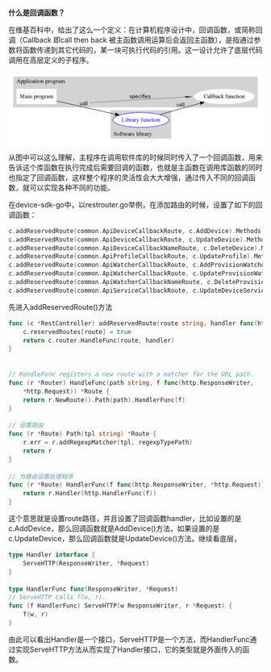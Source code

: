 **什么是回调函数？**

在维基百科中，给出了这么一个定义：在计算机程序设计中，回调函数，或简称回调（Callback 即call then back 被主函数调用运算后会返回主函数），是指通过参数将函数传递到其它代码的，某一块可执行代码的引用。这一设计允许了底层代码调用在高层定义的子程序。

![img](../img/%E5%9B%9E%E8%B0%83%E5%87%BD%E6%95%B0/1920px-Callback-notitle.svg.png)

从图中可以这么理解，主程序在调用软件库的时候同时传入了一个回调函数，用来告诉这个库函数在执行完成后需要回调的函数，也就是主函数在调用库函数的同时也指定了回调函数，这样整个程序的灵活性会大大增强，通过传入不同的回调函数，就可以实现各种不同的功能。

在device-sdk-go中，以restrouter.go举例，在添加路由的时候，设置了如下的回调函数：

```go
c.addReservedRoute(common.ApiDeviceCallbackRoute, c.AddDevice).Methods(http.MethodPost)
c.addReservedRoute(common.ApiDeviceCallbackRoute, c.UpdateDevice).Methods(http.MethodPut)
c.addReservedRoute(common.ApiDeviceCallbackNameRoute, c.DeleteDevice).Methods(http.MethodDelete)
c.addReservedRoute(common.ApiProfileCallbackRoute, c.UpdateProfile).Methods(http.MethodPut)
c.addReservedRoute(common.ApiWatcherCallbackRoute, c.AddProvisionWatcher).Methods(http.MethodPost)
c.addReservedRoute(common.ApiWatcherCallbackRoute, c.UpdateProvisionWatcher).Methods(http.MethodPut)
c.addReservedRoute(common.ApiWatcherCallbackNameRoute, c.DeleteProvisionWatcher).Methods(http.MethodDelete)
c.addReservedRoute(common.ApiServiceCallbackRoute, c.UpdateDeviceService).Methods(http.MethodPut)
```

先进入addReservedRoute()方法

```go
func (c *RestController) addReservedRoute(route string, handler func(http.ResponseWriter, *http.Request)) *mux.Route {
	c.reservedRoutes[route] = true
	return c.router.HandleFunc(route, handler)
}


// HandleFunc registers a new route with a matcher for the URL path.
func (r *Router) HandleFunc(path string, f func(http.ResponseWriter,
	*http.Request)) *Route {
	return r.NewRoute().Path(path).HandlerFunc(f)
}

// 设置路由
func (r *Route) Path(tpl string) *Route {
	r.err = r.addRegexpMatcher(tpl, regexpTypePath)
	return r
}

// 为路由设置处理程序
func (r *Route) HandlerFunc(f func(http.ResponseWriter, *http.Request)) *Route {
	return r.Handler(http.HandlerFunc(f))
}
```

这个意思就是设置route路径，并且设置了回调函数handler，比如设置的是c.AddDevice，那么回调函数就是AddDevice()方法，如果设置的是c.UpdateDevice，那么回调函数就是UpdateDevice()方法。继续看底层，

```go
type Handler interface {
	ServeHTTP(ResponseWriter, *Request)
}

type HandlerFunc func(ResponseWriter, *Request)
// ServeHTTP calls f(w, r).
func (f HandlerFunc) ServeHTTP(w ResponseWriter, r *Request) {
	f(w, r)
}
```

由此可以看出Handler是一个接口，ServeHTTP是一个方法，而HandlerFunc通过实现ServeHTTP方法从而实现了Handler接口，它的类型就是外面传入的函数。









